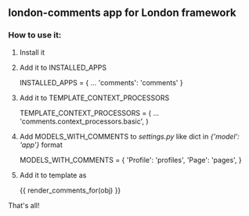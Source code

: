 ## london-comments app for London framework

### How to use it:

1. Install it 
2. Add it to INSTALLED_APPS

    INSTALLED_APPS = {
        ...
        'comments': 'comments'
    }

3. Add it to TEMPLATE_CONTEXT_PROCESSORS

    TEMPLATE_CONTEXT_PROCESSORS = (
        ...
        'comments.context_processors.basic',
    )

4. Add MODELS_WITH_COMMENTS to *settings.py* like dict in *{'model': 'app'}* format

    MODELS_WITH_COMMENTS = {
        'Profile': 'profiles',
        'Page': 'pages',
    }
	                        
5. Add it to template as

    {{ render_comments_for(obj) }}

That's all!